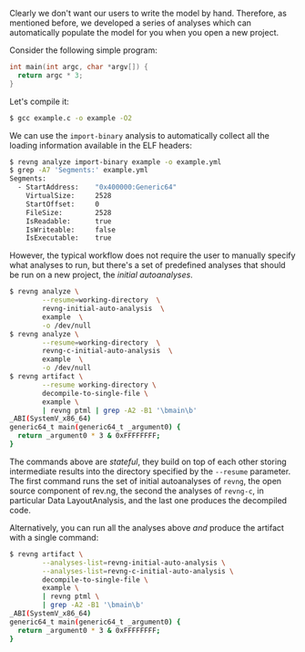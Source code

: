 Clearly we don't want our users to write the model by hand.
Therefore, as mentioned before, we developed a series of analyses which can automatically populate the model for you when you open a new project.

Consider the following simple program:

```c title="example.c"
int main(int argc, char *argv[]) {
  return argc * 3;
}
```

Let's compile it:

```bash
$ gcc example.c -o example -O2
```

We can use the `import-binary` analysis to automatically collect all the loading information available in the ELF headers:

```bash
$ revng analyze import-binary example -o example.yml
$ grep -A7 'Segments:' example.yml
Segments:
  - StartAddress:    "0x400000:Generic64"
    VirtualSize:     2528
    StartOffset:     0
    FileSize:        2528
    IsReadable:      true
    IsWriteable:     false
    IsExecutable:    true
```

However, the typical workflow does not require the user to manually specify what analyses to run, but there's a set of predefined analyses that should be run on a new project, the *initial autoanalyses*.

```bash
$ revng analyze \
        --resume=working-directory  \
        revng-initial-auto-analysis  \
        example  \
        -o /dev/null
$ revng analyze \
        --resume=working-directory  \
        revng-c-initial-auto-analysis  \
        example  \
        -o /dev/null
$ revng artifact \
        --resume working-directory \
        decompile-to-single-file \
        example \
        | revng ptml | grep -A2 -B1 '\bmain\b'
_ABI(SystemV_x86_64)
generic64_t main(generic64_t _argument0) {
  return _argument0 * 3 & 0xFFFFFFFF;
}
```

The commands above are *stateful*, they build on top of each other storing intermediate results into the directory specified by the `--resume` parameter.
The first command runs the set of initial autoanalyses of `revng`, the open source component of rev.ng, the second the analyses of `revng-c`, in particular Data LayoutAnalysis, and the last one produces the decompiled code.

Alternatively, you can run all the analyses above *and* produce the artifact with a single command:

```bash
$ revng artifact \
        --analyses-list=revng-initial-auto-analysis \
        --analyses-list=revng-c-initial-auto-analysis \
        decompile-to-single-file \
        example \
        | revng ptml \
        | grep -A2 -B1 '\bmain\b'
_ABI(SystemV_x86_64)
generic64_t main(generic64_t _argument0) {
  return _argument0 * 3 & 0xFFFFFFFF;
}
```
